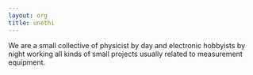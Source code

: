 ```yaml
---
layout: org
title: unethi
---
```

We are a small collective of physicist by day and electronic hobbyists by night working all kinds of small projects usually related to measurement equipment.
